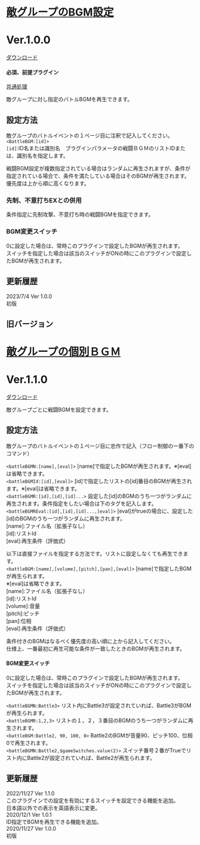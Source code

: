 # [敵グループのBGM設定](https://raw.githubusercontent.com/nuun888/MZ/master/NUUN_BattleTroopBGM.js)
# Ver.1.0.0
 [ダウンロード](https://raw.githubusercontent.com/nuun888/MZ/master/NUUN_BattleTroopBGM.js)  
 #### 必須、前提プラグイン
[共通処理](https://github.com/nuun888/MZ/blob/master/README/Base.md)  

敵グループに対し指定のバトルBGMを再生できます。  

## 設定方法
敵グループのバトルイベントの１ページ目に注釈で記入してください。  
`<BattleBGM:[id]>`  
`[id]`:ID名または識別名　プラグインパラメータの戦闘ＢＧＭのリストIDまたは、識別名を指定します。  

戦闘BGM設定が複数指定されている場合はランダムに再生されますが、条件が指定されている場合で、条件を満たしている場合はそのBGMが再生されます。  
優先度は上から順に高くなります。  

### 先制、不意打ちEXとの併用  
条件指定に先制攻撃、不意打ち時の戦闘BGMを指定できます。  

### BGM変更スイッチ
0に設定した場合は、常時このプラグインで設定したBGMが再生されます。  
スイッチを指定した場合は該当のスイッチがONの時にこのプラグインで設定したBGMが再生されます。  

## 更新履歴
2023/7/4 Ver 1.0.0  
初版  

## 旧バージョン
# [敵グループの個別ＢＧＭ](https://raw.githubusercontent.com/nuun888/MZ/master/NUUN_BattleBGM.js)
# Ver.1.1.0
 [ダウンロード](https://raw.githubusercontent.com/nuun888/MZ/master/NUUN_BattleBGM.js)

 敵グループごとに戦闘BGMを設定できます。

## 設定方法
敵グループのバトルイベントの１ページ目に忠作で記入（フロー制御の一番下のコマンド）  

`<battleBGMN:[name],[eval]>`  [name]で指定したBGMが再生されます。※[eval]は省略できます。  
`<battleBGMId:[id],[eval]>` [id]で指定したリストの[id]番目のBGMが再生されます。※[eval]は省略できます。  
`<battleBGMR:[id],[id],[id]...>`  設定した[id]のBGMのうち一つがランダムに再生されます。条件指定をしたい場合は下のタグを記入します。  
`<battleBGMREval:[id],[id],[id]...,[eval]>`  [eval]がtrueの場合に、設定した[id]のBGMのうち一つがランダムに再生されます。  
[name]:ファイル名（拡張子なし）  
[id]:リストId  
[eval]:再生条件（評価式）  

以下は直接ファイルを指定する方法です。リストに設定しなくても再生できます。  
`<battleBGM:[name],[volume],[pitch],[pan],[eval]>` [name]で指定したBGMが再生られます。  
※[eval]は省略できます。  
[name]:ファイル名（拡張子なし）  
[id]:リストId  
[volume]:音量  
[pitch]:ピッチ  
[pan]:位相  
[eval]:再生条件（評価式）  

条件付きのBGMはなるべく優先度の高い順に上から記入してください。  
仕様上、一番最初に再生可能な条件が一致したときのBGMが再生されます。  

#### BGM変更スイッチ
0に設定した場合は、常時このプラグインで設定したBGMが再生されます。  
スイッチを指定した場合は該当のスイッチがONの時にこのプラグインで設定したBGMが再生されます。  

`<battleBGMN:Battle3>`  リスト内にBattle3が設定されていれば、Battle3がBGMが再生られます。  
`<battleBGMR:1,2,3>` リストの１，２，３番目のBGMのうち一つがランダムに再生されます。  
`<battleBGM:Battle2, 90, 100, 0>` Battle2のBGMが音量90、ピッチ100、位相0で再生されます。  
`<battleBGMN:Battle2,$gameSwitches.value(2)>` スイッチ番号２番がTrueでリスト内にBattle2が設定されていれば、Battle2が再生られます。 

## 更新履歴
2022/11/27 Ver 1.1.0  
このプラグインでの設定を有効にするスイッチを設定できる機能を追加。  
日本語以外での表示を英語表示に変更。  
2020/12/1 Ver 1.0.1  
ID指定でBGMを再生できる機能を追加。  
2020/11/27 Ver 1.0.0  
初版  



